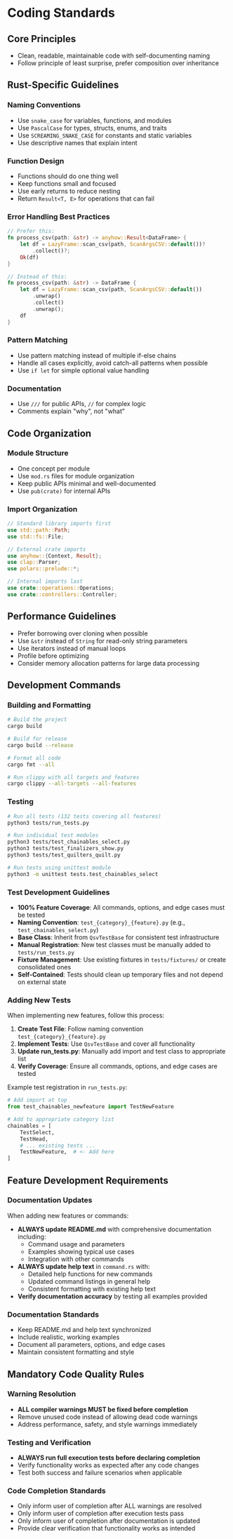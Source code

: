 # Coding Standards

## Core Principles
- Clean, readable, maintainable code with self-documenting naming
- Follow principle of least surprise, prefer composition over inheritance

## Rust-Specific Guidelines

### Naming Conventions
- Use `snake_case` for variables, functions, and modules
- Use `PascalCase` for types, structs, enums, and traits
- Use `SCREAMING_SNAKE_CASE` for constants and static variables
- Use descriptive names that explain intent

### Function Design
- Functions should do one thing well
- Keep functions small and focused
- Use early returns to reduce nesting
- Return `Result<T, E>` for operations that can fail

### Error Handling Best Practices
```rust
// Prefer this:
fn process_csv(path: &str) -> anyhow::Result<DataFrame> {
    let df = LazyFrame::scan_csv(path, ScanArgsCSV::default())?
        .collect()?;
    Ok(df)
}

// Instead of this:
fn process_csv(path: &str) -> DataFrame {
    let df = LazyFrame::scan_csv(path, ScanArgsCSV::default())
        .unwrap()
        .collect()
        .unwrap();
    df
}
```

### Pattern Matching
- Use pattern matching instead of multiple if-else chains
- Handle all cases explicitly, avoid catch-all patterns when possible
- Use `if let` for simple optional value handling

### Documentation
- Use `///` for public APIs, `//` for complex logic
- Comments explain "why", not "what"

## Code Organization

### Module Structure
- One concept per module
- Use `mod.rs` files for module organization
- Keep public APIs minimal and well-documented
- Use `pub(crate)` for internal APIs

### Import Organization
```rust
// Standard library imports first
use std::path::Path;
use std::fs::File;

// External crate imports
use anyhow::{Context, Result};
use clap::Parser;
use polars::prelude::*;

// Internal imports last
use crate::operations::Operations;
use crate::controllers::Controller;
```

## Performance Guidelines
- Prefer borrowing over cloning when possible
- Use `&str` instead of `String` for read-only string parameters  
- Use iterators instead of manual loops
- Profile before optimizing
- Consider memory allocation patterns for large data processing

## Development Commands

### Building and Formatting
```bash
# Build the project
cargo build

# Build for release
cargo build --release

# Format all code
cargo fmt --all

# Run clippy with all targets and features
cargo clippy --all-targets --all-features
```

### Testing
```bash
# Run all tests (132 tests covering all features)
python3 tests/run_tests.py

# Run individual test modules
python3 tests/test_chainables_select.py
python3 tests/test_finalizers_show.py
python3 tests/test_quilters_quilt.py

# Run tests using unittest module
python3 -m unittest tests.test_chainables_select
```

### Test Development Guidelines
- **100% Feature Coverage**: All commands, options, and edge cases must be tested
- **Naming Convention**: `test_{category}_{feature}.py` (e.g., `test_chainables_select.py`)
- **Base Class**: Inherit from `QsvTestBase` for consistent test infrastructure
- **Manual Registration**: New test classes must be manually added to `tests/run_tests.py`
- **Fixture Management**: Use existing fixtures in `tests/fixtures/` or create consolidated ones
- **Self-Contained**: Tests should clean up temporary files and not depend on external state

### Adding New Tests
When implementing new features, follow this process:

1. **Create Test File**: Follow naming convention `test_{category}_{feature}.py`
2. **Implement Tests**: Use `QsvTestBase` and cover all functionality
3. **Update run_tests.py**: Manually add import and test class to appropriate list
4. **Verify Coverage**: Ensure all commands, options, and edge cases are tested

Example test registration in `run_tests.py`:
```python
# Add import at top
from test_chainables_newfeature import TestNewFeature

# Add to appropriate category list
chainables = [
    TestSelect,
    TestHead,
    # ... existing tests ...
    TestNewFeature,  # <- Add here
]
```

## Feature Development Requirements

### Documentation Updates
When adding new features or commands:
- **ALWAYS update README.md** with comprehensive documentation including:
  - Command usage and parameters  
  - Examples showing typical use cases
  - Integration with other commands
- **ALWAYS update help text** in `command.rs` with:
  - Detailed help functions for new commands
  - Updated command listings in general help
  - Consistent formatting with existing help text
- **Verify documentation accuracy** by testing all examples provided

### Documentation Standards
- Keep README.md and help text synchronized
- Include realistic, working examples
- Document all parameters, options, and edge cases
- Maintain consistent formatting and style

## Mandatory Code Quality Rules

### Warning Resolution
- **ALL compiler warnings MUST be fixed before completion**
- Remove unused code instead of allowing dead code warnings
- Address performance, safety, and style warnings immediately

### Testing and Verification
- **ALWAYS run full execution tests before declaring completion**
- Verify functionality works as expected after any code changes
- Test both success and failure scenarios when applicable

### Code Completion Standards
- Only inform user of completion after ALL warnings are resolved
- Only inform user of completion after execution tests pass
- Only inform user of completion after documentation is updated
- Provide clear verification that functionality works as intended
